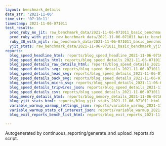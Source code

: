 ```yaml
---
layout: benchmark_details
date_str: '2021-11-06'
time_str: '07:10:11'
timestamp: 2021-11-06-071011
test_results:
  prod_ruby_no_jit: raw_benchmark_data/2021-11-06-071011_basic_benchmark_prod_ruby_no_jit.json
  prod_ruby_with_yjit: raw_benchmark_data/2021-11-06-071011_basic_benchmark_prod_ruby_with_yjit.json
  ruby_30_with_mjit: raw_benchmark_data/2021-11-06-071011_basic_benchmark_ruby_30_with_mjit.json
  yjit_stats: raw_benchmark_data/2021-11-06-071011_basic_benchmark_yjit_stats.json
reports:
  blog_speed_headline_html: reports/blog_speed_headline_2021-11-06-071011.html
  blog_speed_details_html: reports/blog_speed_details_2021-11-06-071011.html
  blog_speed_details_raw_details_html: reports/blog_speed_details_2021-11-06-071011.raw_details.html
  blog_speed_details_svg: reports/blog_speed_details_2021-11-06-071011.svg
  blog_speed_details_head_svg: reports/blog_speed_details_2021-11-06-071011.head.svg
  blog_speed_details_back_svg: reports/blog_speed_details_2021-11-06-071011.back.svg
  blog_speed_details_micro_svg: reports/blog_speed_details_2021-11-06-071011.micro.svg
  blog_speed_details_tripwires_json: reports/blog_speed_details_2021-11-06-071011.tripwires.json
  blog_speed_details_csv: reports/blog_speed_details_2021-11-06-071011.csv
  blog_memory_details_html: reports/blog_memory_details_2021-11-06-071011.html
  blog_yjit_stats_html: reports/blog_yjit_stats_2021-11-06-071011.html
  variable_warmup_warmup_settings_json: reports/variable_warmup_2021-11-06-071011.warmup_settings.json
  variable_warmup_stats_of_interest_json: reports/variable_warmup_2021-11-06-071011.stats_of_interest.json
  blog_exit_reports_bench_list_html: reports/blog_exit_reports_2021-11-06-071011.bench_list.html

---
```

Autogenerated by continuous_reporting/generate_and_upload_reports.rb script.
